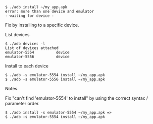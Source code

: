 ```
$ ./adb install ~/my_app.apk
error: more than one device and emulator
- waiting for device -
```
Fix by installing to a specific device.

List devices
```
$ ./adb devices -l
List of devices attached 
emulator-5554          device
emulator-5556          device
```
Install to each device
```
$ ./adb -s emulator-5554 install ~/my_app.apk
$ ./adb -s emulator-5556 install ~/my_app.apk
```
Notes

Fix "can't find 'emulator-5554' to install" by using the correct syntax / parameter order.
```
$ ./adb install -s emulator-5554 ~/my_app.apk =>
$ ./adb -s emulator-5554 install ~/my_app.apk
```